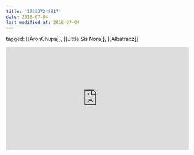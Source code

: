 ```yaml
---
title: '175537245817'
date: 2018-07-04
last_modified_at: 2018-07-04
---
```

tagged: [[AronChupa]], [[Little Sis Nora]], [[Albatraoz]]
<iframe allow="accelerometer; autoplay; clipboard-write; encrypted-media; gyroscope; picture-in-picture" allowfullscreen="" frameborder="0" height="281" id="youtube_iframe" src="https://www.youtube.com/embed/Zokn4WDPcHE?feature=oembed&amp;enablejsapi=1&amp;origin=https://safe.txmblr.com&amp;wmode=opaque" width="500"></iframe>